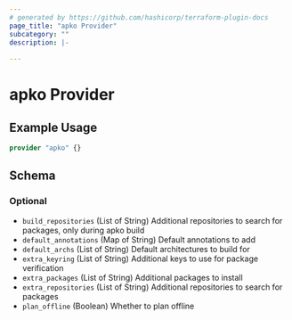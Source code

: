 ```yaml
---
# generated by https://github.com/hashicorp/terraform-plugin-docs
page_title: "apko Provider"
subcategory: ""
description: |-
  
---
```


# apko Provider



## Example Usage

```terraform
provider "apko" {}
```

<!-- schema generated by tfplugindocs -->
## Schema

### Optional

- `build_repositories` (List of String) Additional repositories to search for packages, only during apko build
- `default_annotations` (Map of String) Default annotations to add
- `default_archs` (List of String) Default architectures to build for
- `extra_keyring` (List of String) Additional keys to use for package verification
- `extra_packages` (List of String) Additional packages to install
- `extra_repositories` (List of String) Additional repositories to search for packages
- `plan_offline` (Boolean) Whether to plan offline
